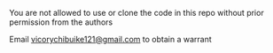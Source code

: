 You are not allowed to use or clone the code in this repo without prior permission from the authors

Email vicorychibuike121@gmail.com to obtain a warrant
